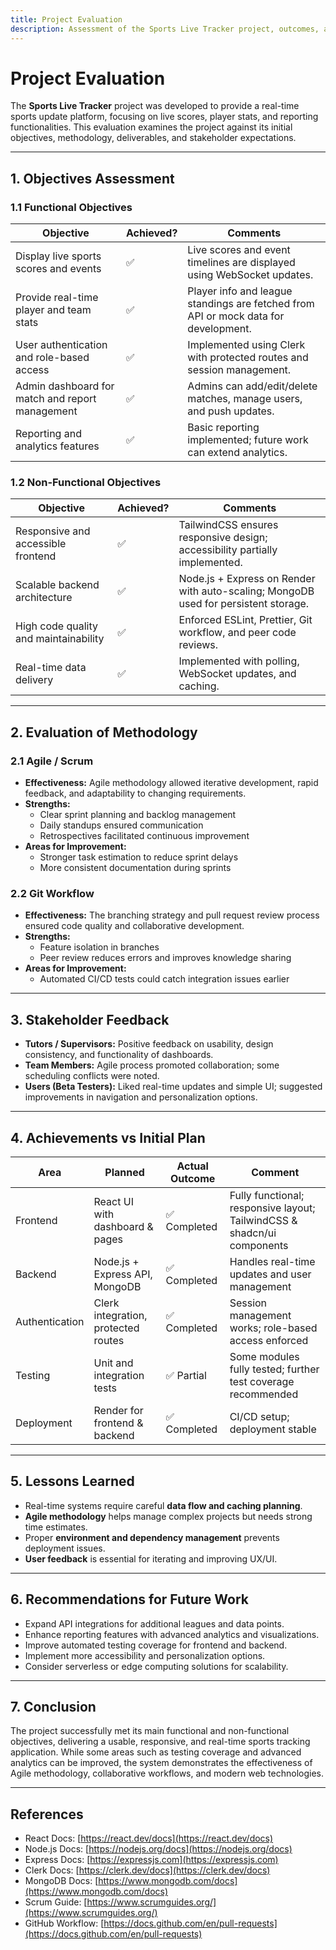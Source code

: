 ```yaml
---
title: Project Evaluation
description: Assessment of the Sports Live Tracker project, outcomes, and effectiveness.
---
```





# Project Evaluation

The **Sports Live Tracker** project was developed to provide a real-time sports update platform, focusing on live scores, player stats, and reporting functionalities. This evaluation examines the project against its initial objectives, methodology, deliverables, and stakeholder expectations.

---

## 1. Objectives Assessment

### 1.1 Functional Objectives
| Objective | Achieved? | Comments |
|-----------|-----------|---------|
| Display live sports scores and events | ✅ | Live scores and event timelines are displayed using WebSocket updates. |
| Provide real-time player and team stats | ✅ | Player info and league standings are fetched from API or mock data for development. |
| User authentication and role-based access | ✅ | Implemented using Clerk with protected routes and session management. |
| Admin dashboard for match and report management | ✅ | Admins can add/edit/delete matches, manage users, and push updates. |
| Reporting and analytics features | ✅ | Basic reporting implemented; future work can extend analytics. |

### 1.2 Non-Functional Objectives
| Objective | Achieved? | Comments |
|-----------|-----------|---------|
| Responsive and accessible frontend | ✅ | TailwindCSS ensures responsive design; accessibility partially implemented. |
| Scalable backend architecture | ✅ | Node.js + Express on Render with auto-scaling; MongoDB used for persistent storage. |
| High code quality and maintainability | ✅ | Enforced ESLint, Prettier, Git workflow, and peer code reviews. |
| Real-time data delivery | ✅ | Implemented with polling, WebSocket updates, and caching. |

---

## 2. Evaluation of Methodology

### 2.1 Agile / Scrum
- **Effectiveness:** Agile methodology allowed iterative development, rapid feedback, and adaptability to changing requirements.
- **Strengths:**  
  - Clear sprint planning and backlog management  
  - Daily standups ensured communication  
  - Retrospectives facilitated continuous improvement
- **Areas for Improvement:**  
  - Stronger task estimation to reduce sprint delays  
  - More consistent documentation during sprints  

### 2.2 Git Workflow
- **Effectiveness:** The branching strategy and pull request review process ensured code quality and collaborative development.
- **Strengths:**  
  - Feature isolation in branches  
  - Peer review reduces errors and improves knowledge sharing
- **Areas for Improvement:**  
  - Automated CI/CD tests could catch integration issues earlier  

---

## 3. Stakeholder Feedback

- **Tutors / Supervisors:** Positive feedback on usability, design consistency, and functionality of dashboards.
- **Team Members:** Agile process promoted collaboration; some scheduling conflicts were noted.
- **Users (Beta Testers):** Liked real-time updates and simple UI; suggested improvements in navigation and personalization options.

---

## 4. Achievements vs Initial Plan

| Area | Planned | Actual Outcome | Comment |
|------|---------|----------------|---------|
| Frontend | React UI with dashboard & pages | ✅ Completed | Fully functional; responsive layout; TailwindCSS & shadcn/ui components |
| Backend | Node.js + Express API, MongoDB | ✅ Completed | Handles real-time updates and user management |
| Authentication | Clerk integration, protected routes | ✅ Completed | Session management works; role-based access enforced |
| Testing | Unit and integration tests | ✅ Partial | Some modules fully tested; further test coverage recommended |
| Deployment | Render for frontend & backend | ✅ Completed | CI/CD setup; deployment stable |

---

## 5. Lessons Learned

- Real-time systems require careful **data flow and caching planning**.
- **Agile methodology** helps manage complex projects but needs strong time estimates.
- Proper **environment and dependency management** prevents deployment issues.
- **User feedback** is essential for iterating and improving UX/UI.

---

## 6. Recommendations for Future Work

- Expand API integrations for additional leagues and data points.
- Enhance reporting features with advanced analytics and visualizations.
- Improve automated testing coverage for frontend and backend.
- Implement more accessibility and personalization options.
- Consider serverless or edge computing solutions for scalability.

---

## 7. Conclusion

The project successfully met its main functional and non-functional objectives, delivering a usable, responsive, and real-time sports tracking application. While some areas such as testing coverage and advanced analytics can be improved, the system demonstrates the effectiveness of Agile methodology, collaborative workflows, and modern web technologies.

---

## References

- React Docs: [https://react.dev/docs](https://react.dev/docs)  
- Node.js Docs: [https://nodejs.org/docs](https://nodejs.org/docs)  
- Express Docs: [https://expressjs.com](https://expressjs.com)  
- Clerk Docs: [https://clerk.dev/docs](https://clerk.dev/docs)  
- MongoDB Docs: [https://www.mongodb.com/docs](https://www.mongodb.com/docs)  
- Scrum Guide: [https://www.scrumguides.org/](https://www.scrumguides.org/)  
- GitHub Workflow: [https://docs.github.com/en/pull-requests](https://docs.github.com/en/pull-requests)
